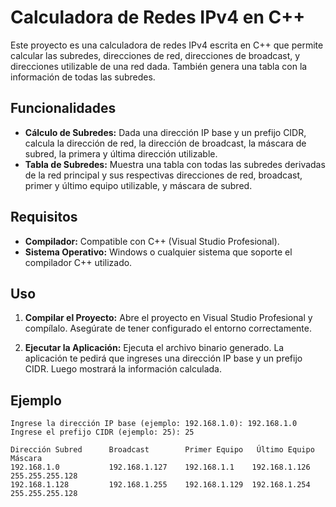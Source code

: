# Calculadora de Redes IPv4 en C++

Este proyecto es una calculadora de redes IPv4 escrita en C++ que permite calcular las subredes, direcciones de red, direcciones de broadcast, y direcciones utilizable de una red dada. También genera una tabla con la información de todas las subredes.

## Funcionalidades

- **Cálculo de Subredes:** Dada una dirección IP base y un prefijo CIDR, calcula la dirección de red, la dirección de broadcast, la máscara de subred, la primera y última dirección utilizable.
- **Tabla de Subredes:** Muestra una tabla con todas las subredes derivadas de la red principal y sus respectivas direcciones de red, broadcast, primer y último equipo utilizable, y máscara de subred.

## Requisitos

- **Compilador:** Compatible con C++ (Visual Studio Profesional).
- **Sistema Operativo:** Windows o cualquier sistema que soporte el compilador C++ utilizado.

## Uso

1. **Compilar el Proyecto:**
   Abre el proyecto en Visual Studio Profesional y compílalo. Asegúrate de tener configurado el entorno correctamente.

2. **Ejecutar la Aplicación:**
   Ejecuta el archivo binario generado. La aplicación te pedirá que ingreses una dirección IP base y un prefijo CIDR. Luego mostrará la información calculada.

## Ejemplo

```plaintext
Ingrese la dirección IP base (ejemplo: 192.168.1.0): 192.168.1.0
Ingrese el prefijo CIDR (ejemplo: 25): 25

Dirección Subred      Broadcast        Primer Equipo   Último Equipo    Máscara
192.168.1.0           192.168.1.127    192.168.1.1    192.168.1.126    255.255.255.128
192.168.1.128         192.168.1.255    192.168.1.129  192.168.1.254    255.255.255.128
